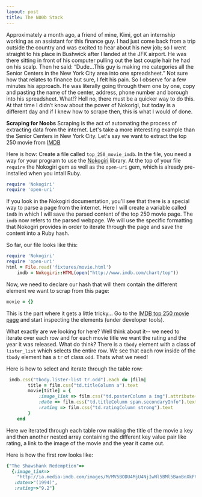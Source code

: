 ```yaml
---
layout: post
title: The N00b Stack
---
```


<!-- Next you can update your site name, avatar and other options using the _config.yml file in the root of your repository (shown below :point_down:). -->
Approximately a month ago, a friend of mine, Kimi, got an internship working as an assistant for this finance guy. I had just come back from a trip outside the country and was excited to hear about his new job; so I went straight to his place in Bushwick after I landed at the JFK airport. He was there sitting in front of his computer pulling out the last couple hair he had on his scalp. Then he said: “Dude…This guy is making me categories all the Senior Centers in the New York City area into one spreadsheet.”
Not sure how that relates to finance but sure, I felt his pain. So I observe for a few minutes his approach. He was literally going through them one by one, copy and pasting the name of the center, address, phone number and borough into his spreadsheet. What!? Hell no, there must be a quicker way to do this. At that time I didn’t know about the power of Nokorigi, but today is a different day and if I knew how to scrape then, this is what I would of done.

 **Scraping for Noobs**
Scraping is the act of automating the process of extracting data from the internet.
Let's take a more interesting example than the Senior Centers in New York City. Let's say we want to extract the top 250 movie from [IMDB](http://www.imdb.com/chart/top?ref_=nv_ch_250_4)

Here is how:
Create a file called ```top_250_movie_imdb```. In the file, you need a way for your program to use the [Nokogiri](http://www.nokogiri.org/) library. At the top of your file ```require``` the Nokogiri gem as well as the ```open-uri``` gem, which is already pre-installed when you intall Ruby.

```Ruby
require 'Nokogiri'
require 'open-uri'
```

If you look in the Nokogiri documentation, you'll see that there is a special way to parse a page from the internet. Here I will create a variable called `imdb` in which I will save the parsed content of the top 250 movie page. The `imdb` now refers to the parsed webpage. We will use the specific formatting that Nokogiri provides in order to iterate through the page and save the content into a Ruby hash.

So far, our file looks like this:

```Ruby
require 'Nokogiri'
require 'open-uri'
html = File.read('fixtures/movie.html')
	imdb = Nokogiri::HTML(open("http://www.imdb.com/chart/top"))
```
Now, we need to declare our hash that will them contain the different element we want to scrap from this page:
```Ruby
movie = {}
```
 This is the part where it gets a little tricky...
 Go to the [IMDB top 250 movie page](http://www.imdb.com/chart/top?ref_=nv_ch_250_4) and start inspecting the elements (under developer tools).

 What exactly are we looking for here? Well think about it-- we need to iterate over each row and for each movie title we want the rating and the year it was released.
 What do think? There is a `tbody` element with a class of 	`lister_list` which selects the entire row. We see that each row inside of the `tbody` element has a `tr` of class `odd`. Thats what we need!

 Here is how to select and iterate through the table row:
```Ruby
 imdb.css("tbody.lister-list tr.odd").each do |film|
		title = film.css("td.titleColumn a").text
		movie[title] = {
			:image_link => film.css("td.posterColumn a img").attribute("src").value,
			:date => film.css("td.titleColumn span.secondaryInfo").text,
			:rating => film.css("td.ratingColumn strong").text
		}
	end
```
Here we iterated through each table row making the title of the movie a key and then another nested array containing the different key value pair like rating, a link to the image of the movie and the year it came out.

Here is how the first row looks like:
```Ruby
{"The Shawshank Redemption"=>
  {:image_link=>
    "http://ia.media-imdb.com/images/M/MV5BODU4MjU4NjIwNl5BMl5BanBnXkFtZTgwMDU2MjEyMDE@._V1_SX34_CR0,0,34,50_AL_.jpg",
   :date=>"(1994)",
   :rating=>"9.2"}
  ```
